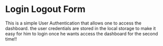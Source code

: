 # Login Logout Form
This is a simple User Authentication that allows one to access the dashboard.
the user credentials are stored in the local storage to make it easy for him to login once he wants access the dashboard for the second time!!



